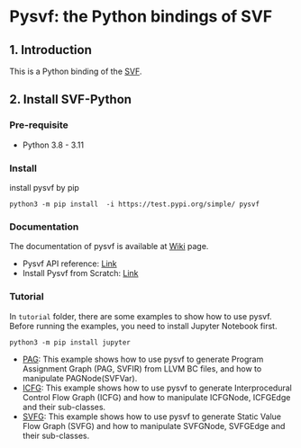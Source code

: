# Pysvf: the Python bindings of SVF

## 1. Introduction
This is a Python binding of the [SVF](https://github.com/SVF-tools/SVF). 

## 2. Install SVF-Python

### Pre-requisite

- Python 3.8 - 3.11

### Install

install pysvf by pip
```angular2html
python3 -m pip install  -i https://test.pypi.org/simple/ pysvf
```

### Documentation

The documentation of pysvf is available at [Wiki](https://github.com/SVF-tools/SVF-Python/wiki) page. 

- Pysvf API reference: [Link](https://github.com/SVF-tools/SVF-Python/wiki/PySVF-API)
- Install Pysvf from Scratch: [Link](https://github.com/SVF-tools/SVF-Python/wiki/Install-Pysvf-from-Scratch) 



### Tutorial

In `tutorial` folder, there are some examples to show how to use pysvf. Before running the examples, you need to install Jupyter Notebook first.

```angular2html
python3 -m pip install jupyter
```

- [PAG](./tutorials/pag.ipynb): This example shows how to use pysvf to generate Program Assignment Graph (PAG, SVFIR) from LLVM BC files, and how to manipulate PAGNode(SVFVar).
- [ICFG](./tutorials/icfg.ipynb): This example shows how to use pysvf to generate Interprocedural Control Flow Graph (ICFG) and how to manipulate ICFGNode, ICFGEdge and their sub-classes.
- [SVFG](./tutorials/svfg.ipynb): This example shows how to use pysvf to generate Static Value Flow Graph (SVFG) and how to manipulate SVFGNode, SVFGEdge and their sub-classes.